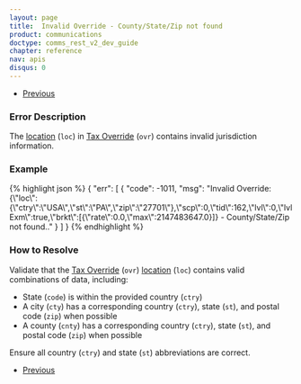 ```yaml
---
layout: page
title:  Invalid Override - County/State/Zip not found
product: communications
doctype: comms_rest_v2_dev_guide
chapter: reference
nav: apis
disqus: 0
---
```


<ul class="pager">
  <li class="previous"><a href="/communications/dev-guide_rest_v2/reference/calculate-tax-errors/"><i class="glyphicon glyphicon-chevron-left"></i>Previous</a></li>
</ul>

<h3>Error Description</h3>
The <a class="dev-guide-link" href="/communications/dev-guide_rest_v2/reference/location/">location</a> (<code>loc</code>) in <a class="dev-guide-link" href="/communications/dev-guide_rest_v2/reference/tax-override/">Tax Override</a> (<code>ovr</code>) contains invalid jurisdiction information.

<h3>Example</h3>
{% highlight json %}
{
  "err": [
    {
      "code": -1011,
      "msg": "Invalid Override: {\"loc\":{\"ctry\":\"USA\",\"st\":\"PA\",\"zip\":\"27701\"},\"scp\":0,\"tid\":162,\"lvl\":0,\"lvlExm\":true,\"brkt\":[{\"rate\":0.0,\"max\":2147483647.0}]} - County/State/Zip not found.."
    }
  ]
}
{% endhighlight %}

<h3>How to Resolve</h3>
Validate that the <a class="dev-guide-link" href="/communications/dev-guide_rest_v2/reference/tax-override/">Tax Override</a> (<code>ovr</code>) <a class="dev-guide-link" href="/communications/dev-guide_rest_v2/reference/location/">location</a> (<code>loc</code>) contains valid combinations of data, including:
<ul class="dev-guide-list"> 
  <li>State (<code>code</code>) is within the provided country (<code>ctry</code>)</li>
  <li>A city (<code>cty</code>) has a corresponding country (<code>ctry</code>), state (<code>st</code>), and postal code (<code>zip</code>) when possible</li>
  <li>A county (<code>cnty</code>) has a corresponding country (<code>ctry</code>), state (<code>st</code>), and postal code (<code>zip</code>) when possible</li>
</ul>

Ensure all country (<code>ctry</code>) and state (<code>st</code>) abbreviations are correct.

<ul class="pager">
  <li class="previous"><a href="/communications/dev-guide_rest_v2/reference/calculate-tax-errors/"><i class="glyphicon glyphicon-chevron-left"></i>Previous</a></li>
</ul>